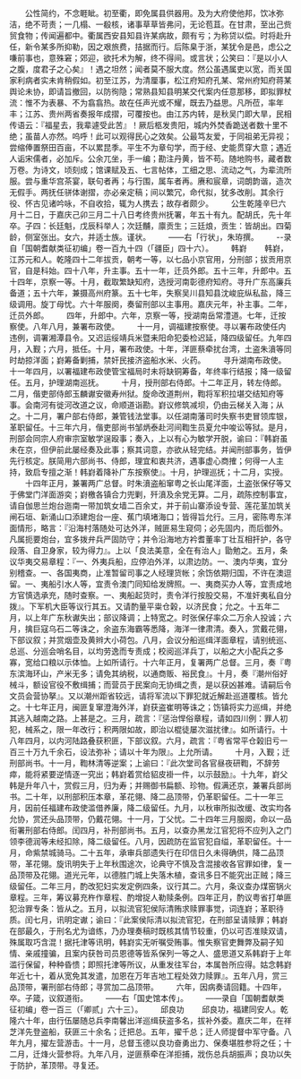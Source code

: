 <!-- { "loadSidebar": true } -->
　　公性简约，不念睚眦。初至衢，即免属县供器用。及为大府使他邦，饮冰弥洁，绝不苛责；一几榻、一殽核，诸事草草皆弗问，无论苞苴。在甘肃，至出己赀贸食物；传闻遍都中。衢属西安县知县许某病故，颇有亏；为称贷以偿。时将赴升任，新令某多所抑勒，因之艰旅费，拮据而行。后陈臬于浙，某犹令是邑，虑公之嗛前事也，意殊窘；郊迎，欲托术为解，终不得间。或言状；公笑曰：『是以小人之腹，度君子之心矣』！遇之坦然；闻者莫不服大度。然公虽遇属吏以宽，而关国家利病者实未肯稍假如。初至江苏，为清厘事，松江府知府孔某、常州府知府蒋某舆论未协，即请旨撤回，以防徇隐；常熟县知县明某交代案内任意那移，即拟罪杖流：惟不为表暴、不为翕翕热。故在任声光或不耀，既去乃益思。凡所莅，率年丰；江苏、贵州两省奏报年成摺，可覆按也。由江苏内转，是秋吴门即大旱，民相传语云：『福星去，我辈遽受此苦』！厥后柩发贵阳，城内外焚香跪送者数十里不绝；虽苗人亦然。呜呼！此可以观得民心之效矣。公最笃友爱，于同祖弟无异视；尝缩俸置祭田百亩，不以累昆季。平生不为章句学，而于经、史能贯穿大意；遇近人诟宋儒者，必加斥。公余兀坐，手一编；勘注丹黄，皆不苟。随地购书，藏者数万卷。为诗文，顷刻成；馆课赋及五、七言帖体，工细之思、流动之气，为辈流所服。尝与重华宫茶宴，联句者再；与行围，属车者再。赓和宸章，词朗韵谐，造次无假手。两抚任骈体谢摺，亦必亲定稿；间以繁冗，命代拟，犹多改削。其余行役、怀古见诸吟咏，不自收拾，辄为人携去；故存者颇少。
　　公生乾隆辛巳六月十二日，于嘉庆己卯三月二十八日考终贵州抚署，年五十有九。配胡氏，先十年卒。子四：长廷魁，戊辰科举人；次廷黼，廪贡生；三廷烺，贡生：皆胡出。四菊龄，侧室张出。女六，并适士族。谨状。
　　——右「行状」，朱珔撰。
　　--录自「国朝耆献类征初编」卷一百九十四（「疆臣」四十六）。
　　韩崶
　　韩崶，江苏元和人。乾隆四十二年拔贡，朝考一等，以七品小京官用，分刑部；拔贡用京官，自是科始。四十八年，升主事。五十一年，迁员外郎。五十三年，升郎中。五十四年，京察一等。十月，截取繁缺知府，选授河南彰德府知府。寻升广东高廉兵备道；五十六年，兼摄高州府篆。五十七年，失察吴川县知县沈峻庇纵私盐，降三级调用。旋丁母忧。六十年服阕，奏留刑部以主事用。嘉庆元年，补主事。二年，迁员外郎。
　　四年，升郎中。六年，京察一等，授湖南岳常澧道。七年，迁按察使。八年八月，兼署布政使。
　　十一月，调福建按察使。寻以署布政使任内违例，调署湘潭县令。又迟运绥靖兵米暨耒阳命犯委检迟延，降四级留任。九年四月，入觐；六月，抵任。十月，署布政使。十年，洋匪蔡牵扰台湾，土盗朱濆等同时劫掠洋面；崶筹备剿捕，禁奸民接济盗船水米、火药。
　　寻升湖南布政使。十一年四月，以署福建布政使管宝福局时未将缺铜筹备，年终率行结报；降一级留任。五月，护理湖南巡抚。
　　十月，授刑部右侍郎。十二年正月，转左侍郎。二月，偕吏部侍郎玉麟谳安徽寿州狱。旋命改道荆州，鞫将军积拉堪交结知府等事。会南河有徙河改道之议，命顺道诣勘。崶议修筑减坝，仍由云梯关入海；从之。十二月，署户部右侍郎，兼管钱法堂事。以任湖南藩司时失察书吏冒领库银，革职留任。十三年六月，偕吏部尚书邹炳泰赴河间鞫生员夏允中唆讼等狱。是月，刑部会同宗人府审宗室敏学逞殴事；奏入，上以有心为敏学开脱，谕曰：『韩崶虽未在京，但伊前此屡经奏及此事；察其词意，亦欲从轻完结。并闻刑部事务，皆伊先行核定。朕简用六部尚书、侍郎，理宜和衷共济，遇事虚心商搉；何得一人主持，致启专擅之渐！韩崶着降补广东按察使』。十月，护理巡抚；十二月，实授。
　　十四年正月，兼署两广总督。时朱濆盗船窜粤之长山尾洋面，土盗张保仔等又于佛堂门洋面游奕；崶檄各镇合力兜剿，歼濆及余党无算。二月，疏陈控制事宜，请自伽思兰炮台迤南一带加筑女墙二百余丈，并于前山寨添设专营、莲花茎加筑关闸石垣、新涌山口添建炮台一座、蕉门填堵海口；皆得旨允行。三月，密陈粤东洋面情形，略言：『沿海村落随处可达外洋，贼匪易生窥伺；必先固内，而后御外。凡属扼要炮台，宜多拨弁兵严固防守；并令沿海地方衿耆董率丁壮互相扞护，各守段落、自卫身家，较为得力』。上以「良法美意，全在有治人」勖勉之。五月，条议华夷交易章程：『一、外夷兵船，应停泊外洋，以肃边防。一、澳内华夷，宜分别稽查。一、各国夷商，止准暂留司事之人经理货帐；余饬依期归国，不许在澳逗留。一、夷船引水人等，宜责令澳门同知给发牌照。一、夷商买办人等，宜责成地方官慎选承充，随时查察。一、夷船起货时，责令洋行按股交易，不准奸夷私自分拨』。下军机大臣等议行其五。又请酌量平粜仓榖，以济民食；允之。十五年二月，以上年广东秋谳失出；部议降调；上特宽之。时张保仔率众二万余人投诚；六月，擒巨寇乌石二等诛之，余盗东海霸等悉降，海洋一律肃清。奏入，赏戴花翎，下部议叙；并赏烟壶及黄辫大小荷包。八月，会议分船巡缉洋面章程，请别统巡、总巡、分巡会哨名目，以均劳逸而专责成；校阅巡洋兵丁，以船之大小配兵之多寡，宽给口粮以示体恤。上如所请行。十六年正月，复署两广总督。三月，奏『粤东滨海环山，产米无多；请免其纳税，以通商贩、裕民食』。十月，奏『潮州俗好械斗，额设官役不敷缉捕；而营员于民案向无协缉之责，是以获凶甚难。请嗣后令文员会营协拏』。又以潮州距省较远，请将军流以下罪犯就近解赴巡道覆核。皆允之。十七年正月，闽匪复窜澄海外洋，崶获盗崔明等诛之；饬镇将实力巡缉，并绝其逃入越南之路。上甚是之。三月，疏言：『惩治悍俗章程，请如四川例：罪人初犯，械系之，限一年改行；积两限如故，即治以棍徒屡次滋扰律』。如所请行。十八年四月，以内河陆路叠获积匪，下部议叙。六月，疏言：『粤省常平仓榖旧亏一百三十万九千余石，设法弥补；请以十年为限』。上允所请。
　　十月，入觐；迁刑部尚书。十一月，鞫林清等逆案；上谕曰：『此次堂司各官昼夜研鞫，不辞劳瘁，能将紧要逆情逐一究出；韩崶着赏给貂皮褂一件，以示鼓励』。十九年，崶父韩是升年八十，赏假三月，归为寿；并赐御书扁额、珍物。假满还京，兼署兵部尚书。二十年，以刑部积压本章，革花翎、降二品顶带，仍革职留任。二十一年三月，因前任福建布政使滥借养廉，降二级留任。九月，以秋审所拟改缓、改实均各允协，赏还头品顶带，仍戴花翎。十一月，丁父忧。二十四年三月服阕，命以一品衔署刑部右侍郎。闰四月，补刑部尚书。五月，以查办黑龙江官犯将不应列入之门领李德润等未经扣除，降二级留任。八月，因疏防在监官犯自缢，革职留任。十一月，命紫禁城骑马。二十五年，承审兵部遗失行在印信日久未得确供，降二品顶带，革花翎。旋讯明失于上年秋围途次，论典守不慎及含混接收各官罪如律，复一品顶带及花翎。道光元年，以德胜门城上失落木植，查讯多日不能究出正贼；降三级留任。二年三月，酌改犯妇实发定例四条，议行其二。六月，条议查办煤窑锅火章程。三年，筹议募充杵作章程、酌增捉人勒赎条例。四年正月，酌议粤省打单匪犯治罪专条：皆从之。五月，以拟流官犯侯际清贿求赎罪事觉，词连崶；革职待质。闰七月，讯明定谳；谕曰：『此案侯际清以拟流官犯，在刑部呈请赎罪；韩崶在部最久，于刑名尤为谙练，乃办理奏稿时既核其情节较重，仍以可否准赎双请，殊属取巧含混！据托津等讯明，韩崶实无听嘱受贿事。惟失察官吏舞弊及嗣子知情、亲戚撞骗，且案内获咎司员恩德等皆系保列一等之人、盛思道又系韩崶于上年滥行保留，种种昏愦；即照托津等所议，从重发往军台，本属咎所应得。姑念韩崶年近七十，着从宽免其发遣，加恩在万年吉地工程处效力赎罪』。五年八月，赏三品顶带，署刑部右侍郎；寻赏加二品顶带。
　　六年，因病奏请回籍。十四年，卒。子箴，议叙道衔。
　　——右「国史馆本传」。
　　——录自「国朝耆献类征初编」卷一百三（「卿贰」六十三）。
　　邱良功
　　邱良功，福建同安人。乾隆六十年，由行伍屡随总兵李南馨出洋巡缉获盗多名，拔补外委。嘉庆二年，在祥芝洋先登盗船，获匪三十余名；迁把总。五年，擢千总；迁人师提督中军守备。八年九月，擢左营游击。十一月，总督玉德以良功奋勇出力、保奏堪胜参将之任；十二月，迁烽火营参将。九年八月，逆匪蔡牵在洋拒捕，戕伤总兵胡振声；良功以失于防护，革顶带。寻复还。
